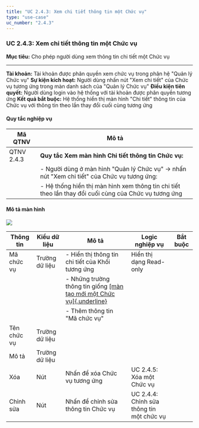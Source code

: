 ```yaml
---
title: "UC 2.4.3: Xem chi tiết thông tin một Chức vụ"
type: "use-case"
uc_number: "2.4.3"
---
```


### UC 2.4.3: Xem chi tiết thông tin một Chức vụ

  **Mục tiêu:**               Cho phép người dùng xem thông tin chi tiết một Chức vụ
  --------------------------- -----------------------------------------------------------------------------------------------------------------
  **Tài khoản:**              Tài khoản được phân quyền xem chức vụ trong phân hệ "Quản lý Chức vụ"
  **Sự kiện kích hoạt:**      Người dùng nhấn nút "Xem chi tiết" của Chức vụ tương ứng trong màn danh sách của "Quản lý Chức vụ"
  **Điều kiện tiên quyết:**   Người dùng login vào hệ thống với tài khoản được phân quyền tương ứng
  **Kết quả bắt buộc:**       Hệ thống hiển thị màn hình "Chi tiết" thông tin của Chức vụ với thông tin theo lần thay đổi cuối cùng tương ứng

#### Quy tắc nghiệp vụ

| **Mã QTNV** | **Mô tả** |
| --- | --- |
| QTNV 2.4.3 | **Quy tắc Xem màn hình Chi tiết thông tin Chức vụ:** |
|  | - Người dùng ở màn hình "Quản lý Chức vụ" -\> nhấn nút "Xem chi tiết" của Chức vụ tương ứng: |
|  | - Hệ thống hiển thị màn hình xem thông tin chi tiết theo lần thay đổi cuối cùng của Chức vụ tương ứng |

#### Mô tả màn hình

![](media/image40.png)

| **Thông tin** | **Kiểu dữ liệu** | **Mô tả** | **Logic nghiệp vụ** | **Bắt buộc** |
| --- | --- | --- | --- | --- |
| Mã chức vụ | Trường dữ liệu | \- Hiển thị thông tin chi tiết của Khối tương ứng | Hiển thị dạng Read-only |  |
|  |  | \- Những trường thông tin giống [[màn tạo mới một Chức vụ]{.underline}](#uc-2.4.2-tạo-mới-một-chức-vụ) |  |  |
|  |  | - Thêm thông tin "Mã chức vụ" |  |  |
| Tên chức vụ | Trường dữ liệu |  |  |  |
| Mô tả | Trường dữ liệu |  |  |  |
| Xóa | Nút | Nhấn để xóa Chức vụ tương ứng | UC 2.4.5: Xóa một Chức vụ |  |
| Chỉnh sửa | Nút | Nhấn để chỉnh sửa thông tin Chức vụ | UC 2.4.4: Chỉnh sửa thông tin một chức vụ |  |
